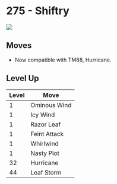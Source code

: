 # 275 - Shiftry
![][275]

## Moves

 - Now compatible with TM88, Hurricane.

## Level Up

Level | Move
---   | ---
  1   | Ominous Wind
  1   | Icy Wind
  1   | Razor Leaf
  1   | Feint Attack
  1   | Whirlwind
  1   | Nasty Plot
 32   | Hurricane
 44   | Leaf Storm



[275]: ../img/pokemon/275.png

